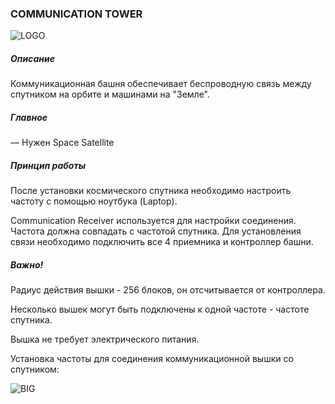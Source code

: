 ### COMMUNICATION TOWER

![LOGO](https://cdn.discordapp.com/attachments/916393114166525974/939743605566873600/COM_TOWER.png)

##### Описание

Коммуникационная башня обеспечивает беспроводную связь между спутником на орбите и машинами на "Земле".

##### Главное

— Нужен Space Satellite

##### Принцип работы

После установки космического спутника необходимо настроить частоту с помощью ноутбука (Laptop).

Communication Receiver используется для настройки соединения. Частота должна совпадать с частотой спутника. Для установления связи необходимо подключить все 4 приемника и контроллер башни.

##### Важно!

Радиус действия вышки - 256 блоков, он отсчитывается от контроллера.

Несколько вышек могут быть подключены к одной частоте - частоте спутника.

Вышка не требует электрического питания.

Установка частоты для соединения коммуникационной вышки со спутником:

![BIG](https://raw.githubusercontent.com/GT-IMPACT/impact-front/main/public/media/gregtech/connectTowerSattelite.gif)
